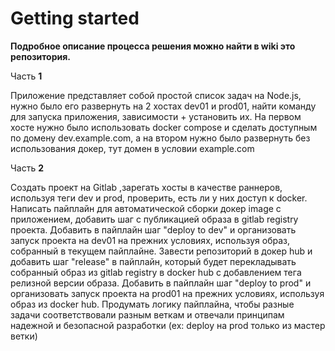 # Getting started

**Подробное описание процесса решения можно найти в wiki это репозитория.**

Часть **1**

Приложение представляет собой простой список задач на Node.js, нужно было его развернуть на 2 хостах dev01 и prod01, найти команду для запуска приложения, зависимости + установить их. На первом хосте нужно было использовать docker compose и сделать доступным по домену dev.example.com, а на втором нужно было развернуть без использования докер, тут домен в условии example.com

Часть **2**

Cоздать проект на Gitlab ,зарегать хосты в качестве раннеров, используя теги dev и prod, проверить, есть ли у них доступ к docker. Написать пайплайн для автоматической сборки докер image с приложением, добавить шаг с публикацией образа в gitlab registry проекта. Добавить в пайплайн шаг "deploy to dev" и организовать запуск проекта на dev01 на прежних условиях, используя образ, собранный в текущем пайплайне. Завести репозиторий в докер hub и добавить шаг "release" в пайплайн, который будет перекладывать собранный образ из gitlab registry в docker hub с добавлением тега релизной версии образа. Добавить в пайплайн шаг "deploy to prod" и организовать запуск проекта на prod01 на прежних условиях, используя образ из docker hub. Продумать логику пайплайна, чтобы разные задачи соответствовали разным веткам и отвечали принципам надежной и безопасной разработки (ex: deploy на prod только из мастер ветки)

